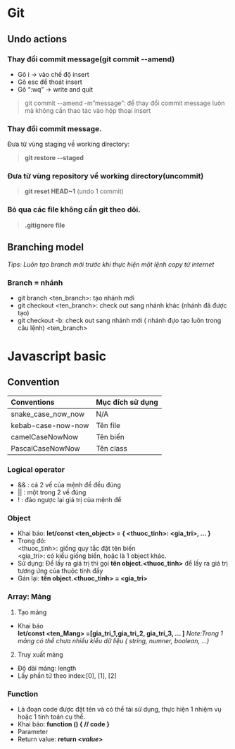 # Git 
## Undo actions 
###  Thay đổi commit message(**git commit --amend**)
- Gõ i -> vào chế độ insert 
- Gõ esc để thoát insert 
- Gõ “:wq” -> write and quit 
>  git commit --amend -m”message”: để thay đổi commit message luôn mà không cần thao tác vào hộp thoại insert
### Thay đổi commit message.
 Đưa từ vùng staging về working directory:  
> **git restore --staged <file>**
### Đưa từ vùng repository về working directory(uncommit)
> **git reset HEAD~1** (undo 1 commit)
### Bỏ qua các file không cần git theo dõi. 
> **.gitignore file**
## Branching model
*Tips:
Luôn tạo branch mới trước khi thực hiện một
lệnh copy từ internet*

### Branch = nhánh 
- git branch <ten_branch>: tạo nhánh mới<br>
- git checkout <ten_branch>: check out sang nhánh khác (nhánh đã được tạo)<br>
- git checkout -b: check out sang nhánh mới ( nhánh đựo tạo luôn trong câu lệnh) <ten_branch>



# Javascript basic 
## Convention

| Conventions | Mục đích sử dụng | 
|:---|:---|
| snake_case_now_now | N/A | 
| kebab-case-now-now| Tên file |
| camelCaseNowNow | Tên biến | 
| PascalCaseNowNow | Tên class |  

### Logical operator 
- && : cả 2 vế của mệnh đề đều
đúng
- || : một trong 2 vế đúng
- ! : đảo ngược lại giá trị của
mệnh đề
### Object  
- Khai báo: **let/const <ten_object> = {
<thuoc_tinh>: <gia_tri>,
...
}**<br>
- Trong đó:<br>
 <thuoc_tinh>: giống quy tắc đặt tên biến <br>
 <gia_tri>: có kiểu giống biến, hoặc
là 1 object khác.
- Sử dụng: Để lấy ra giá trị thì gọi **tên object.<thuoc_tinh>** để lấy ra giá trị tương ứng của thuộc tính đấy
- Gán lại: **tên object.<thuoc_tinh> = <gia_tri>**
### Array: Mảng
1. Tạo mảng<br>
- Khai báo<br>
**let/const <ten_Mang> =[gia_tri_1,gia_tri_2, gia_tri_3, ... ]**
*Note:Trong 1 mảng có thể chưa nhiều kiểu dữ liệu ( string, numner, boolean, ...)*
2. Truy xuất mảng<br>
- Độ dài mảng: length<br>
- Lấy phần tử theo index:[0], [1], [2]

### Function
- Là đoạn code được đặt tên và có thể tái sử dụng, thực hiện 1 nhiệm vụ hoặc 1 tính toán cụ thể.
-  Khai báo:
**function <nameFunction>() {
// code
}**
-  Parameter
-  Return value: **return <_value_>**